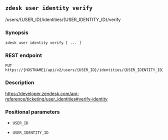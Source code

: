 ## `zdesk user identity verify`

/users/{USER_ID}/identities/{USER_IDENTITY_ID}/verify

### Synopsis

    zdesk user identity verify [ ... ]

### REST endpoint

    PUT https://{HOSTNAME}/api/v2/users/{USER_ID}/identities/{USER_IDENTITY_ID}/verify

### Description

https://developer.zendesk.com/api-reference/ticketing/user_identities#verify-identity

### Positional parameters

* `USER_ID`

* `USER_IDENTITY_ID`


